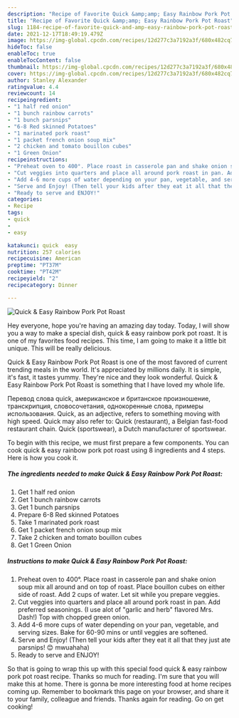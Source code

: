 ```yaml
---
description: "Recipe of Favorite Quick &amp;amp; Easy Rainbow Pork Pot Roast"
title: "Recipe of Favorite Quick &amp;amp; Easy Rainbow Pork Pot Roast"
slug: 1184-recipe-of-favorite-quick-and-amp-easy-rainbow-pork-pot-roast
date: 2021-12-17T18:49:19.479Z
image: https://img-global.cpcdn.com/recipes/12d277c3a7192a3f/680x482cq70/quick-easy-rainbow-pork-pot-roast-recipe-main-photo.jpg
hideToc: false
enableToc: true
enableTocContent: false
thumbnail: https://img-global.cpcdn.com/recipes/12d277c3a7192a3f/680x482cq70/quick-easy-rainbow-pork-pot-roast-recipe-main-photo.jpg
cover: https://img-global.cpcdn.com/recipes/12d277c3a7192a3f/680x482cq70/quick-easy-rainbow-pork-pot-roast-recipe-main-photo.jpg
author: Stanley Alexander
ratingvalue: 4.4
reviewcount: 14
recipeingredient:
- "1 half red onion"
- "1 bunch rainbow carrots"
- "1 bunch parsnips"
- "6-8 Red skinned Potatoes"
- "1 marinated pork roast"
- "1 packet french onion soup mix"
- "2 chicken and tomato bouillon cubes"
- "1 Green Onion"
recipeinstructions:
- "Preheat oven to 400°. Place roast in casserole pan and shake onion soup mix all around and on top of roast. Place bouillon cubes on either side of roast. Add 2 cups of water. Let sit while you prepare veggies."
- "Cut veggies into quarters and place all around pork roast in pan. Add preferred seasonings. (I use alot of &#34;garlic and herb&#34; flavored Mrs. Dash!) Top with chopped green onion."
- "Add 4-6 more cups of water depending on your pan, vegetable, and serving sizes. Bake for 60-90 mins or until veggies are softened."
- "Serve and Enjoy! (Then tell your kids after they eat it all that they just ate parsnips! 😊 mwuahaha)"
- "Ready to serve and ENJOY!"
categories:
- Recipe
tags:
- quick
- 
- easy

katakunci: quick  easy 
nutrition: 257 calories
recipecuisine: American
preptime: "PT37M"
cooktime: "PT42M"
recipeyield: "2"
recipecategory: Dinner

---
```



![Quick &amp; Easy Rainbow Pork Pot Roast](https://img-global.cpcdn.com/recipes/12d277c3a7192a3f/680x482cq70/quick-easy-rainbow-pork-pot-roast-recipe-main-photo.jpg)

Hey everyone, hope you're having an amazing day today. Today, I will show you a way to make a special dish, quick &amp; easy rainbow pork pot roast. It is one of my favorites food recipes. This time, I am going to make it a little bit unique. This will be really delicious.

Quick &amp; Easy Rainbow Pork Pot Roast is one of the most favored of current trending meals in the world. It's appreciated by millions daily. It is simple, it's fast, it tastes yummy. They're nice and they look wonderful. Quick &amp; Easy Rainbow Pork Pot Roast is something that I have loved my whole life.

Перевод слова quick, американское и британское произношение, транскрипция, словосочетания, однокоренные слова, примеры использования. Quick, as an adjective, refers to something moving with high speed. Quick may also refer to: Quick (restaurant), a Belgian fast-food restaurant chain. Quick (sportswear), a Dutch manufacturer of sportswear.


To begin with this recipe, we must first prepare a few components. You can cook quick &amp; easy rainbow pork pot roast using 8 ingredients and 4 steps. Here is how you cook it.

<!--inarticleads1-->

##### The ingredients needed to make Quick &amp; Easy Rainbow Pork Pot Roast:

1. Get 1 half red onion
1. Get 1 bunch rainbow carrots
1. Get 1 bunch parsnips
1. Prepare 6-8 Red skinned Potatoes
1. Take 1 marinated pork roast
1. Get 1 packet french onion soup mix
1. Take 2 chicken and tomato bouillon cubes
1. Get 1 Green Onion




<!--inarticleads2-->

##### Instructions to make Quick &amp; Easy Rainbow Pork Pot Roast:

1. Preheat oven to 400°. Place roast in casserole pan and shake onion soup mix all around and on top of roast. Place bouillon cubes on either side of roast. Add 2 cups of water. Let sit while you prepare veggies.
1. Cut veggies into quarters and place all around pork roast in pan. Add preferred seasonings. (I use alot of &#34;garlic and herb&#34; flavored Mrs. Dash!) Top with chopped green onion.
1. Add 4-6 more cups of water depending on your pan, vegetable, and serving sizes. Bake for 60-90 mins or until veggies are softened.
1. Serve and Enjoy! (Then tell your kids after they eat it all that they just ate parsnips! 😊 mwuahaha)
1. Ready to serve and ENJOY!



So that is going to wrap this up with this special food quick &amp; easy rainbow pork pot roast recipe. Thanks so much for reading. I'm sure that you will make this at home. There is gonna be more interesting food at home recipes coming up. Remember to bookmark this page on your browser, and share it to your family, colleague and friends. Thanks again for reading. Go on get cooking!

